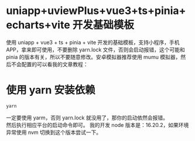 # uniapp+uviewPlus+vue3+ts+pinia+echarts+vite 开发基础模板

使用 uniapp + vue3 + ts + pinia + vite 开发的基础模板，支持小程序，手机 APP，拿来即可使用，不要删除 yarn.lock 文件，否则会启动报错，这个可能和 pinia 的版本有关，所以不要随意修改。安卓模拟器推荐使用 mumu 模拟器，然后不会配置的可以看我的文章教程：

# 使用 yarn 安装依赖

```
yarn
```

一定要使用 yarm，否则 yarn.lock 就没用了，那你的启动依然会报错。  
然后执行相应平台的启动命令即可。
我的开发 node 版本是：16.20.2，如果环境异常使用 nvm 切换到这个版本尝试一下。
